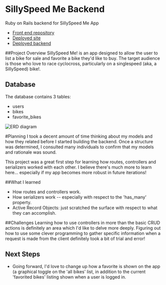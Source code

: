 # SillySpeed Me Backend
Ruby on Rails backend for SillySpeed Me App
* [Front end repository](https://github.com/resource11/ssme_frontend/tree/gh-pages)
* [Deployed site](http://resource11.github.io/ssme_frontend)
* [Deployed backend](https://mighty-lowlands-8515.herokuapp.com)

##Project Overview
SillySpeed Me! is an app designed to allow the user to list a bike for sale and favorite a bike they'd like to buy. The target audience is those who love to race cyclocross, particularly on a singlespeed (aka, a SillySpeed) bike!.

## Database

The database contains 3 tables:
* users
* bikes
* favorite_bikes

![ERD diagram](https://www.dropbox.com/s/sy0v0j76ejnk1xl/ssme_ERD_Models.png?dl=0)

#Planning
I took a decent amount of time thinking about my models and how they related before I started building the backend. Once a structure was determined, I consulted many individuals to confirm that my models and rationale was sound.

This project was a great first step for learning how routes, controllers and serializers worked with each other. I believe there's much more to learn here... especially if my app becomes more robust in future iterations!

##What I learned
- How routes and controllers work.
- How serializers work -- especially with respect to the 'has_many' property.
- Active Record Objects: just scratched the surface with respect to what they can accomplish.

##Challenges
Learning how to use controllers in more than the basic CRUD actions is definitely an area which I'd like to delve more deeply. Figuring out how to use some clever programming to gather specific information when a request is made from the client definitely took a bit of trial and error!

## Next Steps
- Going forward, I'd love to change up how a favorite is shown on the app (a graphical toggle on the 'all bikes' list, in addition to the current 'favorited bikes' listing shown when a user is logged in.








